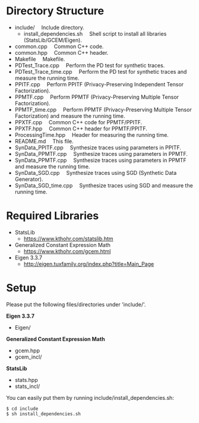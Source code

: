 # Directory Structure
- include/		&emsp;Include directory.
  - install_dependencies.sh			&emsp;Shell script to install all libraries (StatsLib/GCEM/Eigen).
- common.cpp		&emsp;Common C++ code.
- common.hpp		&emsp;Common C++ header.
- Makefile		&emsp;Makefile.
- PDTest_Trace.cpp	&emsp;Perform the PD test for synthetic traces.
- PDTest_Trace_time.cpp	&emsp;Perform the PD test for synthetic traces and measure the running time.
- PPITF.cpp		&emsp;Perform PPITF (Privacy-Preserving Independent Tensor Factorization).
- PPMTF.cpp		&emsp;Perform PPMTF (Privacy-Preserving Multiple Tensor Factorization).
- PPMTF_time.cpp	&emsp;Perform PPMTF (Privacy-Preserving Multiple Tensor Factorization) and measure the running time.
- PPXTF.cpp		&emsp;Common C++ code for PPMTF/PPITF.
- PPXTF.hpp		&emsp;Common C++ header for PPMTF/PPITF.
- ProcessingTime.hpp	&emsp;Header for measuring the running time.
- README.md		&emsp;This file.
- SynData_PPITF.cpp	&emsp;Synthesize traces using parameters in PPITF.
- SynData_PPMTF.cpp	&emsp;Synthesize traces using parameters in PPMTF.
- SynData_PPMTF.cpp	&emsp;Synthesize traces using parameters in PPMTF and measure the running time.
- SynData_SGD.cpp	&emsp;Synthesize traces using SGD (Synthetic Data Generator).
- SynData_SGD_time.cpp	&emsp;Synthesize traces using SGD and measure the running time.

# Required Libraries
* StatsLib
  * https://www.kthohr.com/statslib.htm
* Generalized Constant Expression Math
  * https://www.kthohr.com/gcem.html
* Eigen 3.3.7
  * http://eigen.tuxfamily.org/index.php?title=Main_Page

# Setup
Please put the following files/directories under 'include/'.

**Eigen 3.3.7**
- Eigen/

**Generalized Constant Expression Math**
- gcem.hpp
- gcem_incl/

**StatsLib**
- stats.hpp
- stats_incl/

You can easily put them by running include/install_dependencies.sh:
```
$ cd include
$ sh install_dependencies.sh
```
